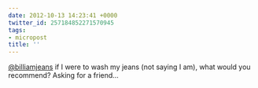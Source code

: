 ```yaml
---
date: 2012-10-13 14:23:41 +0000
twitter_id: 257184852271570945
tags:
- micropost
title: ''
---
```


[@billiamjeans](https://twitter.com/billiamjeans) if I were to wash my jeans (not saying I am), what would you recommend? Asking for a friend…
